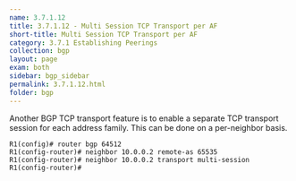 ```yaml
---
name: 3.7.1.12
title: 3.7.1.12 - Multi Session TCP Transport per AF
short-title: Multi Session TCP Transport per AF
category: 3.7.1 Establishing Peerings
collection: bgp
layout: page
exam: both
sidebar: bgp_sidebar
permalink: 3.7.1.12.html
folder: bgp
---
```

Another BGP TCP transport feature is to enable a separate TCP transport session for each address family. This can be done on a per-neighbor basis.
```
R1(config)# router bgp 64512
R1(config-router)# neighbor 10.0.0.2 remote-as 65535
R1(config-router)# neighbor 10.0.0.2 transport multi-session
R1(config-router)#
```

